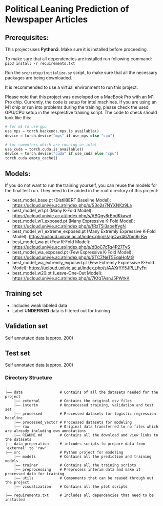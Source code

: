 # Political Leaning Prediction of Newspaper Articles


## Prerequisites:

This project uses **Python3**. Make sure it is installed before proceeding.

To make sure that all dependencies are installed run following command:
```pip3 install -r requirements.txt```

Run the ```src/setup/initialize.py``` script, to make sure that all the necessary packages are being downloaded.

It is recommended to use a virtual environment to run this project.

Please note that this project was developed on a MacBook Pro with an M1 Pro chip.
Currently, the code is setup for intel machines. If you are using an M1 chip or run into problems during the training, please check the used GPU/CPU setup in the resprective training script.
The code to check should look like this:

```python
# for m1 to use gpu
use_mps = torch.backends.mps.is_available()
device = torch.device("mps" if use_mps else "cpu")

# for computers which are running on intel
use_cuda = torch.cuda.is_available()
device = torch.device("cuda" if use_cuda else "cpu")
torch.cuda.empty_cache()
```


## Models:
If you do not want to run the training yourself, you can reuse the models for the final test run.
They need to be added in the root directory of this project:

- best_model_base.pt (DistilBERT Baseline Model): https://ucloud.univie.ac.at/index.php/s/S3o2s7NYXNKz9La
- best_model_w1.pt (Many K-Fold Model): https://ucloud.univie.ac.at/index.php/s/ABQgy8rEbdKkawd
- best_model_w1_exposed.pt (Many Expressive K-Fold Model): https://ucloud.univie.ac.at/index.php/s/fRzT5i3aoeffygN
- best_model_w1_extreme_exposed.pt (Many Extremly Expressive K-Fold Model): https://ucloud.univie.ac.at/index.php/s/agCwr467bm9jrBw
- best_model_wa.pt (Few K-Fold Model): https://ucloud.univie.ac.at/index.php/s/dBoC7cTq4P27FyS
- best_model_wa_exposed.pt (Few Expressive K-Fold Model): https://ucloud.univie.ac.at/index.php/s/STCZNeT5EqaHqMG
- best_model_wa_extremly_exposed.pt (Few Extremly Expressive K-Fold Model): https://ucloud.univie.ac.at/index.php/s/AAXrYY5JPLLFyFn
- best_model_w20.pt (Leave-One-Out Model): https://ucloud.univie.ac.at/index.php/s/7KfqTAsnJ5PWrkK


## Training set
  - Includes weak labeled data
  - Label **UNDEFINED** data is filtered out for training

## Validation set
Self annotated data (approx. 200)


## Test set
Self annotated data (approx. 200)



### Directory Structure


    .
    |–– data                 # Contains of all the datasets needed for the project
        |–– external         # Contains the original csv files
        |–– interim          # Unprocessed training, validation and test set
        |–– processed        # Processed datasets for logistic regression baseline
        |–– processed_vector # Processed datasets for modeling
        |–– raw              # Original data transferred to np files which are already including own annotations
        |–– README.md        # Contains all the download and view links to the datasets
    |–– data_preperation     # inlcudes scripts to prepare data from 'external' to 'raw'
    |–– src                  # Python project for modeling
        |–– models           # Contains all the prediction and training models
        |–– trainer          # Contains all the training scripts
        |–– preprocessing    # Preprocess interim data and make it processed data for training
        |–– utils            # Components that can be reused through out the project
        |–– visualization    # Contains all the plot scripts
        ...
    |–– requirements.txt     # Includes all dependencies that need to be installed